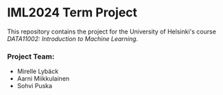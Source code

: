 # IML2024 Term Project
This repository contains the project for the University of Helsinki's course *DATA11002: Introduction to Machine Learning*. 

### Project Team:
- Mirelle Lybäck  
- Aarni Miikkulainen  
- Sohvi Puska  
